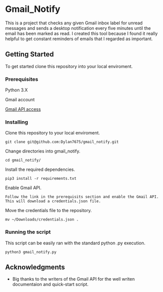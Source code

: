 # Gmail_Notify

This is a project that checks any given Gmail inbox label for unread messages and sends a desktop notification every five minutes until the email has been marked as read. I created this tool because I found it really helpful to get constant reminders of emails that I regarded as important. 

## Getting Started

To get started clone this repository into your local enviroment.

### Prerequisites

Python 3.X

Gmail account

[Gmail API access](https://developers.google.com/gmail/api/quickstart/python)

### Installing

Clone this repository to your local enviroment.

```
git clone git@github.com:Dylan7675/gmail_notify.git
```

Change directories into gmail_notify. 

```
cd gmail_notify/
```

Install the required dependencies.

```
pip3 install -r requirements.txt
```

Enable Gmail API.

```
Follow the link in the prerequisits section and enable the Gmail API. 
This will download a credentials.json file.
```

Move the credentials file to the repository.

```
mv ~/Downloads/credentials.json .
```

### Running the script

This script can be easily ran with the standard python .py execution.

```
python3 gmail_notify.py
``` 

## Acknowledgments

* Big thanks to the writers of the Gmail API for the well writen documentaion and quick-start script.

